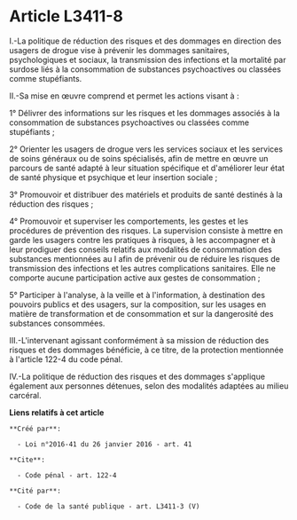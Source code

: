 # Article L3411-8

I.-La politique de réduction des risques et des dommages en direction des usagers de drogue vise à prévenir les dommages
sanitaires, psychologiques et sociaux, la transmission des infections et la mortalité par surdose liés à la consommation de
substances psychoactives ou classées comme stupéfiants. 

II.-Sa mise en œuvre comprend et permet les actions visant à : 

1° Délivrer des informations sur les risques et les dommages associés à la consommation de substances psychoactives ou
classées comme stupéfiants ; 

2° Orienter les usagers de drogue vers les services sociaux et les services de soins généraux ou de soins spécialisés, afin
de mettre en œuvre un parcours de santé adapté à leur situation spécifique et d'améliorer leur état de santé physique et
psychique et leur insertion sociale ; 

3° Promouvoir et distribuer des matériels et produits de santé destinés à la réduction des risques ; 

4° Promouvoir et superviser les comportements, les gestes et les procédures de prévention des risques. La supervision
consiste à mettre en garde les usagers contre les pratiques à risques, à les accompagner et à leur prodiguer des conseils
relatifs aux modalités de consommation des substances mentionnées au I afin de prévenir ou de réduire les risques de
transmission des infections et les autres complications sanitaires. Elle ne comporte aucune participation active aux gestes
de consommation ; 

5° Participer à l'analyse, à la veille et à l'information, à destination des pouvoirs publics et des usagers, sur la
composition, sur les usages en matière de transformation et de consommation et sur la dangerosité des substances consommées. 

III.-L'intervenant agissant conformément à sa mission de réduction des risques et des dommages bénéficie, à ce titre, de la
protection mentionnée à l'article 122-4 du code pénal. 

IV.-La politique de réduction des risques et des dommages s'applique également aux personnes détenues, selon des modalités
adaptées au milieu carcéral.

**Liens relatifs à cet article**

	**Créé par**:

	  - Loi n°2016-41 du 26 janvier 2016 - art. 41

	**Cite**:

	  - Code pénal - art. 122-4

	**Cité par**:

	  - Code de la santé publique - art. L3411-3 (V)
